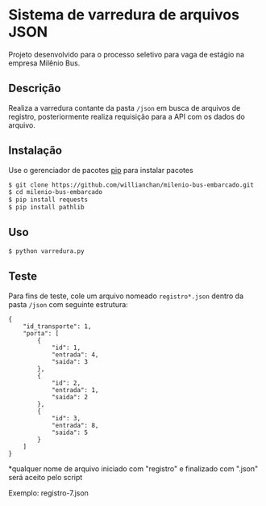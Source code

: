 # Sistema de varredura de arquivos JSON

Projeto desenvolvido para o processo seletivo para vaga de estágio na empresa Milênio Bus.

## Descrição

Realiza a varredura contante da pasta `/json` em busca de arquivos de registro, posteriormente realiza requisição para a API com os dados do arquivo.

## Instalação

Use o gerenciador de pacotes [pip](https://pip.pypa.io/en/stable/) para instalar pacotes

```bash
$ git clone https://github.com/willianchan/milenio-bus-embarcado.git
$ cd milenio-bus-embarcado
$ pip install requests
$ pip install pathlib
```

## Uso

```bash
$ python varredura.py
```

## Teste

Para fins de teste, cole um arquivo nomeado `registro*.json` dentro da pasta `/json` com seguinte estrutura:

```
{
    "id_transporte": 1,
    "porta": [
        {
            "id": 1,
            "entrada": 4,
            "saida": 3
        },
        {
            "id": 2,
            "entrada": 1,
            "saida": 2
        },
        {
            "id": 3,
            "entrada": 8,
            "saida": 5
        }
    ]
}
```

*qualquer nome de arquivo iniciado com "registro" e finalizado com ".json" será aceito pelo script

Exemplo: registro-7.json
